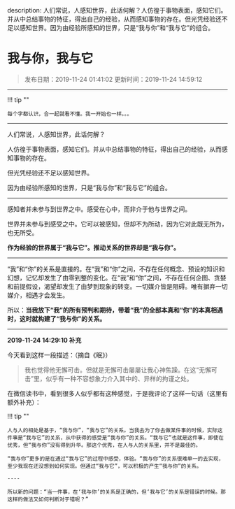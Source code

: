 description: 人们常说，人感知世界，此话何解？人仿徨于事物表面，感知它们。并从中总结事物的特征，得出自己的经验，从而感知事物的存在。但光凭经验还不足以感知世界。因为由经验所感知的世界，只是“我与你”和“我与它”的组合。

# 我与你，我与它

> 发布日期：2019-11-24 01:41:02 更新时间：2019-11-24 14:59:12

----

!!! tip ""
    
    每个字都认识，合一起就看不懂。我一开始也一样。。。

---

人们常说，人感知世界，此话何解？

人仿徨于事物表面，感知它们。并从中总结事物的特征，得出自己的经验，从而感知事物的存在。

但光凭经验还不足以感知世界。

因为由经验所感知的世界，只是“我与你”和“我与它”的组合。

----

感知者并未参与到世界之中。感受在心中，而非介于他与世界之间。

世界并未参与到感受之中。它可以被感知，但却不为所动，因为它对此既无所为，也无所受。

**作为经验的世界属于“我与它”。推动关系的世界却是“我与你”。**

----

“我”和“你”的关系是直接的。在“我”和“你”之间，不存在任何概念、预设的知识和幻想，记忆却发生了由零到整的变化。在“我”和“你”之间，不存在任何企图、贪婪和前提假设，渴望却发生了由梦到现象的转变。一切媒介皆是阻碍。唯有摒弃一切媒介，相遇才会发生。

所以：**当我放下“我”的所有预判和期待，带着“我”的全部本真和“你”的本真相遇时，这时就构建了“我与你”的关系。**

----

**2019-11-24 14:29:10 补充**

今天看到这样一段描述：（摘自《眠》）

> 我也觉得他无懈可击。但就是无懈可击屡屡让我心神焦躁。在这“无懈可击”里，似乎有一种不容想象力介入其中的、异样的拘谨之处。

在微信读书中，看到很多人似乎都有这种感觉，于是我评论了这样一句话（这里有额外补充）：

!!! tip ""

    人与人的相处是基于，“我与你”，“我与它”的关系。当我去为了你去做某件事的时候，实际这件事是“我与它”的关系，从中获得的感受是“我与你”的关系。“我与它”也就是这件事，即使在优秀，但“我与你”没有得到升华。那这个优秀，在人与人的关系里，并不是最佳的。

    “我与你”更多的是在通过“我与它”的过程中感受，体验。“我与你”的关系很难单一的去实现，至少我现在还没想到如何实现。但通过“我与它”，可以积极的产生“我与你”的关系。

    ----

    所以新的问题：“当一件事，在‘我与你’的关系是正确的，但‘我与它’的关系是错误的时候。那这样的做法又如何判断对于错呢？”
